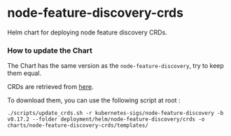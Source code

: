 # node-feature-discovery-crds

Helm chart for deploying node feature discovery CRDs.

### How to update the Chart

The Chart has the same version as the `node-feature-discovery`, try to keep them equal.

CRDs are retrieved from [here](https://github.com/kubernetes-sigs/node-feature-discovery/tree/master/deployment/helm/node-feature-discovery/crds).


To download them, you can use the following script at root : 
```
./scripts/update_crds.sh -r kubernetes-sigs/node-feature-discovery -b v0.17.2 --folder deployment/helm/node-feature-discovery/crds -o charts/node-feature-discovery-crds/templates/
```